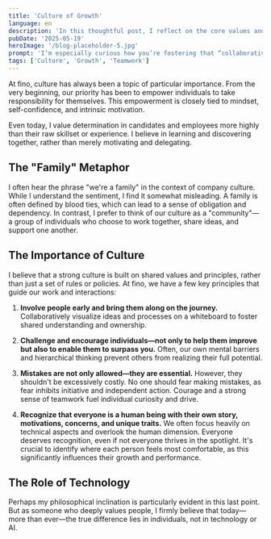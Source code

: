 ```yaml
---
title: 'Culture of Growth'
language: en
description: 'In this thoughtful post, I reflect on the core values and cultural principles that define my companies organizational DNA. Emphasizing empowerment, intrinsic motivation, and the importance of human connection, I try to outline key habits that foster growth, innovation, and teamwork. Ultimately, the message highlights the belief that true success and differentiation come from people, their mindset, and their potential—rather than solely from technology or AI.'
pubDate: '2025-05-19'
heroImage: '/blog-placeholder-5.jpg'
prompt: 'I’m especially curious how you’re fostering that “collaborative and fun” culture at fino — always great to hear what’s working from someone who’s been in the trenches. Are there any habits or rituals your team swears by?'
tags: ['Culture', 'Growth', 'Teamwork']
---
```


At fino, culture has always been a topic of particular importance. From the very beginning, our priority has been to empower individuals to take responsibility for themselves. This empowerment is closely tied to mindset, self-confidence, and intrinsic motivation.

Even today, I value determination in candidates and employees more highly than their raw skillset or experience. I believe in learning and discovering together, rather than merely motivating and delegating.

## The "Family" Metaphor

I often hear the phrase "we're a family" in the context of company culture. While I understand the sentiment, I find it somewhat misleading. A family is often defined by blood ties, which can lead to a sense of obligation and dependency. In contrast, I prefer to think of our culture as a "community"—a group of individuals who choose to work together, share ideas, and support one another.

## The Importance of Culture

I believe that a strong culture is built on shared values and principles, rather than just a set of rules or policies. At fino, we have a few key principles that guide our work and interactions:

1. **Involve people early and bring them along on the journey.** Collaboratively visualize ideas and processes on a whiteboard to foster shared understanding and ownership.

2. **Challenge and encourage individuals—not only to help them improve but also to enable them to surpass you.** Often, our own mental barriers and hierarchical thinking prevent others from realizing their full potential.

3. **Mistakes are not only allowed—they are essential.** However, they shouldn't be excessively costly. No one should fear making mistakes, as fear inhibits initiative and independent action. Courage and a strong sense of teamwork fuel individual curiosity and drive.

4. **Recognize that everyone is a human being with their own story, motivations, concerns, and unique traits.** We often focus heavily on technical aspects and overlook the human dimension. Everyone deserves recognition, even if not everyone thrives in the spotlight. It's crucial to identify where each person feels most comfortable, as this significantly influences their growth and performance.

## The Role of Technology

Perhaps my philosophical inclination is particularly evident in this last point. But as someone who deeply values people, I firmly believe that today—more than ever—the true difference lies in individuals, not in technology or AI.
